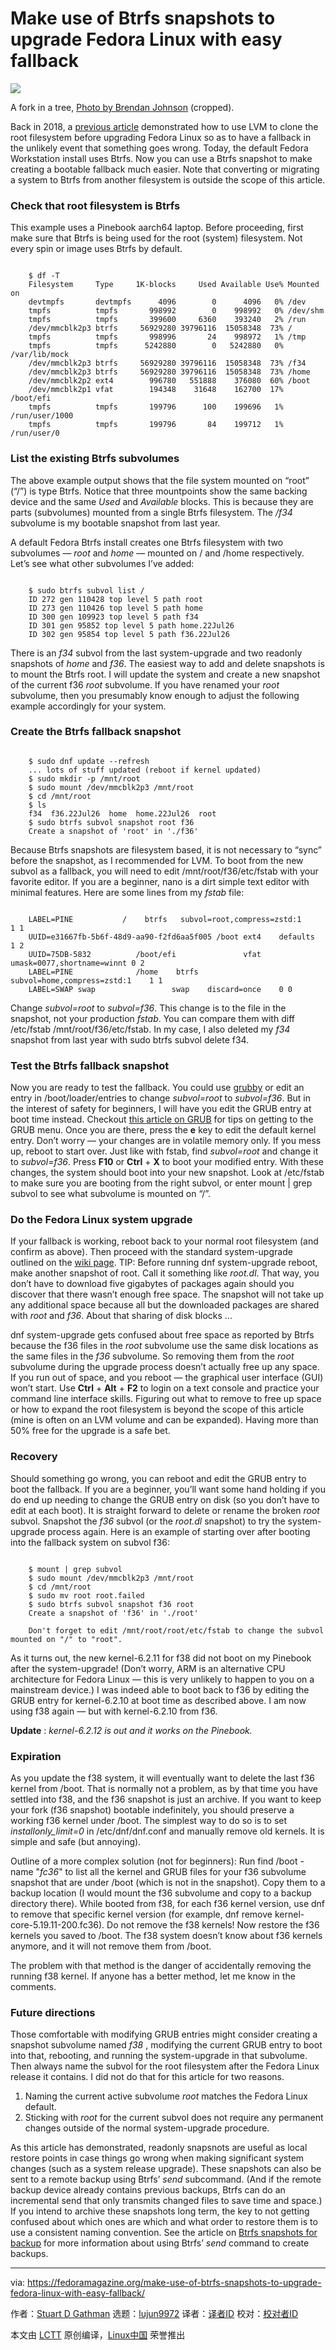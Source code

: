 [#]: subject: "Make use of Btrfs snapshots to upgrade Fedora Linux with easy fallback"
[#]: via: "https://fedoramagazine.org/make-use-of-btrfs-snapshots-to-upgrade-fedora-linux-with-easy-fallback/"
[#]: author: "Stuart D Gathman https://fedoramagazine.org/author/sdgathman/"
[#]: collector: "lujun9972"
[#]: translator: " "
[#]: reviewer: " "
[#]: publisher: " "
[#]: url: " "

Make use of Btrfs snapshots to upgrade Fedora Linux with easy fallback
======

![][1]

A fork in a tree, [Photo by Brendan Johnson][2] (cropped).

Back in 2018, a [previous article][3] demonstrated how to use LVM to clone the root filesystem before upgrading Fedora Linux so as to have a fallback in the unlikely event that something goes wrong. Today, the default Fedora Workstation install uses Btrfs. Now you can use a Btrfs snapshot to make creating a bootable fallback much easier. Note that converting or migrating a system to Btrfs from another filesystem is outside the scope of this article.

### Check that root filesystem is Btrfs

This example uses a Pinebook aarch64 laptop. Before proceeding, first make sure that Btrfs is being used for the root (system) filesystem. Not every spin or image uses Btrfs by default.

```

    $ df -T
    Filesystem     Type     1K-blocks     Used Available Use% Mounted on
    devtmpfs       devtmpfs      4096        0      4096   0% /dev
    tmpfs          tmpfs       998992        0    998992   0% /dev/shm
    tmpfs          tmpfs       399600     6360    393240   2% /run
    /dev/mmcblk2p3 btrfs     56929280 39796116  15058348  73% /
    tmpfs          tmpfs       998996       24    998972   1% /tmp
    tmpfs          tmpfs      5242880        0   5242880   0% /var/lib/mock
    /dev/mmcblk2p3 btrfs     56929280 39796116  15058348  73% /f34
    /dev/mmcblk2p3 btrfs     56929280 39796116  15058348  73% /home
    /dev/mmcblk2p2 ext4        996780   551888    376080  60% /boot
    /dev/mmcblk2p1 vfat        194348    31648    162700  17% /boot/efi
    tmpfs          tmpfs       199796      100    199696   1% /run/user/1000
    tmpfs          tmpfs       199796       84    199712   1% /run/user/0

```

### List the existing Btrfs subvolumes

The above example output shows that the file system mounted on “root” (“/”) is type Btrfs. Notice that three mountpoints show the same backing device and the same _Used_ and _Available_ blocks. This is because they are parts (subvolumes) mounted from a single Btrfs filesystem. The _/f34_ subvolume is my bootable snapshot from last year.

A default Fedora Btrfs install creates one Btrfs filesystem with two subvolumes — _root_ and _home_ — mounted on / and /home respectively. Let’s see what other subvolumes I’ve added:

```

    $ sudo btrfs subvol list /
    ID 272 gen 110428 top level 5 path root
    ID 273 gen 110426 top level 5 path home
    ID 300 gen 109923 top level 5 path f34
    ID 301 gen 95852 top level 5 path home.22Jul26
    ID 302 gen 95854 top level 5 path f36.22Jul26

```

There is an _f34_ subvol from the last system-upgrade and two readonly snapshots of _home_ and _f36_. The easiest way to add and delete snapshots is to mount the Btrfs root. I will update the system and create a new snapshot of the current f36 _root_ subvolume. If you have renamed your _root_ subvolume, then you presumably know enough to adjust the following example accordingly for your system.

### Create the Btrfs fallback snapshot

```

    $ sudo dnf update --refresh
    ... lots of stuff updated (reboot if kernel updated)
    $ sudo mkdir -p /mnt/root
    $ sudo mount /dev/mmcblk2p3 /mnt/root
    $ cd /mnt/root
    $ ls
    f34  f36.22Jul26  home  home.22Jul26  root
    $ sudo btrfs subvol snapshot root f36
    Create a snapshot of 'root' in './f36'

```

Because Btrfs snapshots are filesystem based, it is not necessary to “sync” before the snapshot, as I recommended for LVM. To boot from the new subvol as a fallback, you will need to edit /mnt/root/f36/etc/fstab with your favorite editor. If you are a beginner, nano is a dirt simple text editor with minimal features. Here are some lines from my _fstab_ file:

```

    LABEL=PINE           /    btrfs   subvol=root,compress=zstd:1        1 1
    UUID=e31667fb-5b6f-48d9-aa90-f2fd6aa5f005 /boot ext4    defaults        1 2
    UUID=75DB-5832          /boot/efi               vfat    umask=0077,shortname=winnt 0 2
    LABEL=PINE              /home    btrfs   subvol=home,compress=zstd:1    1 1
    LABEL=SWAP swap                 swap    discard=once    0 0

```

Change _subvol=root_ to _subvol=f36_. This change is to the file in the snapshot, not your production _fstab_. You can compare them with diff /etc/fstab /mnt/root/f36/etc/fstab. In my case, I also deleted my _f34_ snapshot from last year with sudo btrfs subvol delete f34.

### Test the Btrfs fallback snapshot

Now you are ready to test the fallback. You could use [grubby][4] or edit an entry in /boot/loader/entries to change _subvol=root_ to _subvol=f36_. But in the interest of safety for beginners, I will have you edit the GRUB entry at boot time instead. Checkout [this article on GRUB][5] for tips on getting to the GRUB menu. Once you are there, press the **e** key to edit the default kernel entry. Don’t worry — your changes are in volatile memory only. If you mess up, reboot to start over. Just like with fstab, find _subvol=root_ and change it to _subvol=f36_. Press **F10** or **Ctrl** + **X** to boot your modified entry. With these changes, the system should boot into your new snapshot. Look at /etc/fstab to make sure you are booting from the right subvol, or enter mount | grep subvol to see what subvolume is mounted on “/”.

### Do the Fedora Linux system upgrade

If your fallback is working, reboot back to your normal root filesystem (and confirm as above). Then proceed with the standard system-upgrade outlined on the [wiki page][6]. TIP: Before running dnf system-upgrade reboot, make another snapshot of root. Call it something like _root.dl_. That way, you don’t have to download five gigabytes of packages again should you discover that there wasn’t enough free space. The snapshot will not take up any additional space because all but the downloaded packages are shared with _root_ and _f36_. About that sharing of disk blocks …

dnf system-upgrade gets confused about free space as reported by Btrfs because the f36 files in the _root_ subvolume use the same disk locations as the same files in the _f36_ subvolume. So removing them from the _root_ subvolume during the upgrade process doesn’t actually free up any space. If you run out of space, and you reboot — the graphical user interface (GUI) won’t start. Use **Ctrl** + **Alt** + **F2** to login on a text console and practice your command line interface skills. Figuring out what to remove to free up space or how to expand the root filesystem is beyond the scope of this article (mine is often on an LVM volume and can be expanded). Having more than 50% free for the upgrade is a safe bet.

### Recovery

Should something go wrong, you can reboot and edit the GRUB entry to boot the fallback. If you are a beginner, you’ll want some hand holding if you do end up needing to change the GRUB entry on disk (so you don’t have to edit at each boot). It is straight forward to delete or rename the broken _root_ subvol. Snapshot the _f36_ subvol (or the _root.dl_ snapshot) to try the system-upgrade process again. Here is an example of starting over after booting into the fallback system on subvol f36:

```

    $ mount | grep subvol
    $ sudo mount /dev/mmcblk2p3 /mnt/root
    $ cd /mnt/root
    $ sudo mv root root.failed
    $ sudo btrfs subvol snapshot f36 root
    Create a snapshot of 'f36' in './root'

    Don't forget to edit /mnt/root/root/etc/fstab to change the subvol mounted on "/" to "root".

```

As it turns out, the new kernel-6.2.11 for f38 did not boot on my Pinebook after the system-upgrade! (Don’t worry, ARM is an alternative CPU architecture for Fedora Linux — this is very unlikely to happen to you on a mainstream device.) I was indeed able to boot back to f36 by editing the GRUB entry for kernel-6.2.10 at boot time as described above. I am now using f38 again — but with kernel-6.2.10 from f36.

**Update** : _kernel-6.2.12 is out and it works on the Pinebook._

### Expiration

As you update the f38 system, it will eventually want to delete the last f36 kernel from /boot. That is normally not a problem, as by that time you have settled into f38, and the f36 snapshot is just an archive. If you want to keep your fork (f36 snapshot) bootable indefinitely, you should preserve a working f36 kernel under /boot. The simplest way to do so is to set _installonly_limit=0_ in /etc/dnf/dnf.conf and manually remove old kernels. It is simple and safe (but annoying).

Outline of a more complex solution (not for beginners): Run find /boot -name "*fc36*" to list all the kernel and GRUB files for your f36 subvolume snapshot that are under /boot (which is not in the snapshot). Copy them to a backup location (I would mount the f36 subvolume and copy to a backup directory there). While booted from f38, for each f36 kernel version, use dnf to remove that specific kernel version (for example, dnf remove kernel-core-5.19.11-200.fc36). Do not remove the f38 kernels! Now restore the f36 kernels you saved to /boot. The f38 system doesn’t know about f36 kernels anymore, and it will not remove them from /boot.

The problem with that method is the danger of accidentally removing the running f38 kernel. If anyone has a better method, let me know in the comments.

### Future directions

Those comfortable with modifying GRUB entries might consider creating a snapshot subvolume named _f38_ , modifying the current GRUB entry to boot into that, rebooting, and running the system-upgrade in that subvolume. Then always name the subvol for the root filesystem after the Fedora Linux release it contains. I did not do that for this article for two reasons.

  1. Naming the current active subvolume _root_ matches the Fedora Linux default.
  2. Sticking with _root_ for the current subvol does not require any permanent changes outside of the normal system-upgrade procedure.



As this article has demonstrated, readonly snapsnots are useful as local restore points in case things go wrong when making significant system changes (such as a system release upgrade). These snapshots can also be sent to a remote backup using Btrfs’ _send_ subcommand. (And if the remote backup device already contains previous backups, Btrfs can do an incremental send that only transmits changed files to save time and space.) If you intend to archive these snapshots long term, the key to not getting confused about which ones are which and what order to restore them is to use a consistent naming convention. See the article on [Btrfs snapshots for backup][7] for more information about using Btrfs’ _send_ command to create backups.

--------------------------------------------------------------------------------

via: https://fedoramagazine.org/make-use-of-btrfs-snapshots-to-upgrade-fedora-linux-with-easy-fallback/

作者：[Stuart D Gathman][a]
选题：[lujun9972][b]
译者：[译者ID](https://github.com/译者ID)
校对：[校对者ID](https://github.com/校对者ID)

本文由 [LCTT](https://github.com/LCTT/TranslateProject) 原创编译，[Linux中国](https://linux.cn/) 荣誉推出

[a]: https://fedoramagazine.org/author/sdgathman/
[b]: https://github.com/lujun9972
[1]: https://fedoramagazine.org/wp-content/uploads/2023/04/forkedtree-816x345.jpg
[2]: https://www.flickr.com/photos/brenejohn/20155029206/
[3]: https://fedoramagazine.org/use-lvm-upgrade-fedora/
[4]: https://fedoramagazine.org/setting-kernel-command-line-arguments-with-fedora-30/
[5]: https://fedoramagazine.org/boot-earlier-kernel/
[6]: https://docs.fedoraproject.org/en-US/quick-docs/dnf-system-upgrade/
[7]: https://fedoramagazine.org/btrfs-snapshots-backup-incremental/
